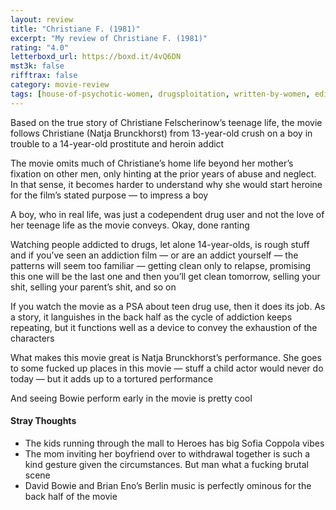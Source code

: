 ```yaml
---
layout: review
title: "Christiane F. (1981)"
excerpt: "My review of Christiane F. (1981)"
rating: "4.0"
letterboxd_url: https://boxd.it/4vQ6DN
mst3k: false
rifftrax: false
category: movie-review
tags: [house-of-psychotic-women, drugsploitation, written-by-women, edited-by-women, coming-of-age]
---
```


Based on the true story of Christiane Felscherinow’s teenage life, the movie follows Christiane (Natja Brunckhorst) from 13-year-old crush on a boy in trouble to a 14-year-old prostitute and heroin addict

The movie omits much of Christiane’s home life beyond her mother’s fixation on other men, only hinting at the prior years of abuse and neglect. In that sense, it becomes harder to understand why she would start heroine for the film’s stated purpose — to impress a boy

A boy, who in real life, was just a codependent drug user and not the love of her teenage life as the movie conveys. Okay, done ranting

Watching people addicted to drugs, let alone 14-year-olds, is rough stuff and if you’ve seen an addiction film — or are an addict yourself — the patterns will seem too familiar — getting clean only to relapse, promising this one will be the last one and then you’ll get clean tomorrow, selling your shit, selling your parent’s shit, and so on

If you watch the movie as a PSA about teen drug use, then it does its job. As a story, it languishes in the back half as the cycle of addiction keeps repeating, but it functions well as a device to convey the exhaustion of the characters

What makes this movie great is Natja Brunckhorst’s performance. She goes to some fucked up places in this movie — stuff a child actor would never do today — but it adds up to a tortured performance

And seeing Bowie perform early in the movie is pretty cool

#### Stray Thoughts

- The kids running through the mall to Heroes has big Sofia Coppola vibes
- The mom inviting her boyfriend over to withdrawal together is such a kind gesture given the circumstances. But man what a fucking brutal scene
- David Bowie and Brian Eno’s Berlin music is perfectly ominous for the back half of the movie
